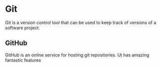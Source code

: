 # Git

Git is a version control tool that can be used to keep track of versions of a software project.

## GitHub

GitHub is an online service for hosting git repositories.
Ut has amazing fantastic features